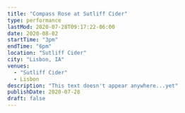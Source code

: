 ```yaml
---
title: "Compass Rose at Sutliff Cider"
type: performance
lastMod: 2020-07-28T09:17:22-06:00
date: 2020-08-02
startTime: "3pm"
endTime: "6pm"
location: "Sutliff Cider"
city: "Lisbon, IA"
venues:
  - "Sutliff Cider"
  - Lisbon
description: "This text doesn't appear anywhere...yet"
publishDate: 2020-07-28
draft: false
---
```

